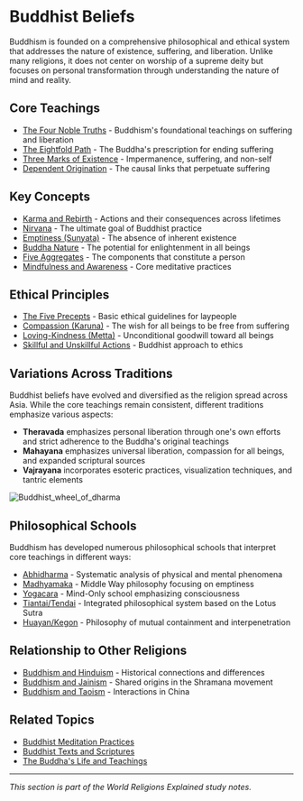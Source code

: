 # Buddhist Beliefs

Buddhism is founded on a comprehensive philosophical and ethical system that addresses the nature of existence, suffering, and liberation. Unlike many religions, it does not center on worship of a supreme deity but focuses on personal transformation through understanding the nature of mind and reality.

## Core Teachings

- [The Four Noble Truths](./four_noble_truths.md) - Buddhism's foundational teachings on suffering and liberation
- [The Eightfold Path](./eightfold_path.md) - The Buddha's prescription for ending suffering
- [Three Marks of Existence](./three_marks_of_existence.md) - Impermanence, suffering, and non-self
- [Dependent Origination](./dependent_origination.md) - The causal links that perpetuate suffering

## Key Concepts

- [Karma and Rebirth](./karma_rebirth.md) - Actions and their consequences across lifetimes
- [Nirvana](./nirvana.md) - The ultimate goal of Buddhist practice
- [Emptiness (Sunyata)](./emptiness.md) - The absence of inherent existence
- [Buddha Nature](./buddha_nature.md) - The potential for enlightenment in all beings
- [Five Aggregates](./five_aggregates.md) - The components that constitute a person
- [Mindfulness and Awareness](./mindfulness.md) - Core meditative practices

## Ethical Principles

- [The Five Precepts](./five_precepts.md) - Basic ethical guidelines for laypeople
- [Compassion (Karuna)](./compassion.md) - The wish for all beings to be free from suffering
- [Loving-Kindness (Metta)](./loving_kindness.md) - Unconditional goodwill toward all beings
- [Skillful and Unskillful Actions](./skillful_actions.md) - Buddhist approach to ethics

## Variations Across Traditions

Buddhist beliefs have evolved and diversified as the religion spread across Asia. While the core teachings remain consistent, different traditions emphasize various aspects:

- **Theravada** emphasizes personal liberation through one's own efforts and strict adherence to the Buddha's original teachings
- **Mahayana** emphasizes universal liberation, compassion for all beings, and expanded scriptural sources
- **Vajrayana** incorporates esoteric practices, visualization techniques, and tantric elements

![Buddhist_wheel_of_dharma](./images/wheel_of_dharma.jpg)

## Philosophical Schools

Buddhism has developed numerous philosophical schools that interpret core teachings in different ways:

- [Abhidharma](./abhidharma.md) - Systematic analysis of physical and mental phenomena
- [Madhyamaka](./madhyamaka.md) - Middle Way philosophy focusing on emptiness
- [Yogacara](./yogacara.md) - Mind-Only school emphasizing consciousness
- [Tiantai/Tendai](./tiantai.md) - Integrated philosophical system based on the Lotus Sutra
- [Huayan/Kegon](./huayan.md) - Philosophy of mutual containment and interpenetration

## Relationship to Other Religions

- [Buddhism and Hinduism](./buddhism_and_hinduism.md) - Historical connections and differences
- [Buddhism and Jainism](./buddhism_and_jainism.md) - Shared origins in the Shramana movement
- [Buddhism and Taoism](./buddhism_and_taoism.md) - Interactions in China

## Related Topics

- [Buddhist Meditation Practices](../practices/meditation.md)
- [Buddhist Texts and Scriptures](../texts/README.md)
- [The Buddha's Life and Teachings](../figures/buddha.md)

---

*This section is part of the World Religions Explained study notes.* 